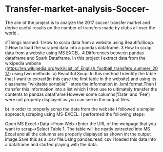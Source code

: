 # Transfer-market-analysis-Soccer-
The aim of the project is to analyze the 2017 soccer transfer market and derive useful results on the number of transfers made by clubs all over the world .

#Things learned:
1.How to scrap data from a website using BeautifulSoup.
2.How to load the scraped data into a pandas dataframe.
3.How to scrap data from a website using MS EXCEL.
4.Differences between pandas dataframe and Spark Dataframe.
In this project I extract data from the wikipedia website (https://en.wikipedia.org/wiki/List_of_English_football_transfers_summer_2017) using two methods:
a) Beautiful Soup: In this method I identify the table that I want to extract(in this case the first table in the website) and using its classname "wikitable sortable" I store the information in .lxml format.Then I transfer this information into a list which I then use to ultimately transfer the contents to pandas dataframe.However some columns('Date' and 'Fee') were not properly displayed as you can see in the output files.

b) In order to properly scrap the data from the website I followed a simpler approach,scraping using MS-EXCEL.
I performed the following steps:

Open MS Excel->Data->From Web->Enter the URL of the webpage that you want to scrap->Select Table 1.
The table will be neatly extracted into MS Excel and all the columns are properly displayed as shown int the output image.Save this as a .csv file.Using pandas.read_csv I loaded this data into a dataframe and started playing with the data.
